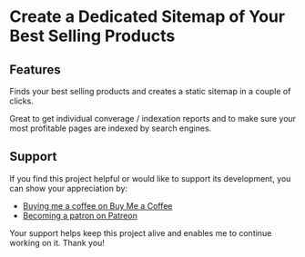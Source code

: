 # Create a Dedicated Sitemap of Your Best Selling Products

## Features

Finds your best selling products and creates a static sitemap in a couple of clicks.

Great to get individual converage / indexation reports and to make sure your most profitable pages are indexed by search engines.

## Support

If you find this project helpful or would like to support its development, you can show your appreciation by:

- [Buying me a coffee on Buy Me a Coffee](https://www.buymeacoffee.com/leefootseo)
- [Becoming a patron on Patreon](https://www.patreon.com/leefootseo)

Your support helps keep this project alive and enables me to continue working on it. Thank you!